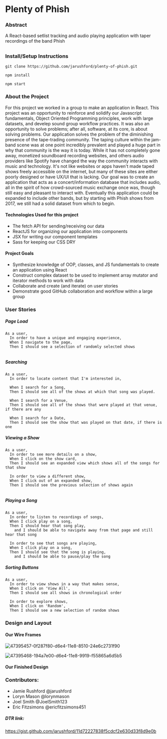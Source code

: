 # Plenty of Phish

### Abstract

A React-based setlist tracking and audio playing application with taper recordings of the band Phish

##

### Install/Setup Instructions 
```
git clone https://github.com/jarushford/plenty-of-phish.git

npm install 

npm start

```
### About the Project

For this project we worked in a group to make an application in React. This project was an opportunity to reinforce and solidify our Javascript fundamentals, Object Oriented Programming principles, work with large datasets, and develep sound group workflow practices. It was also an opportunity to solve problems; after all, software, at its core, is about solving problems. Our application solves the problem of the diminishing presence of the tape-trading community. The taping culture within the jam-band scene was at one point incredibly prevalent and played a huge part in why that community is the way it is today. While it has not completely gone away, monetized soundboard recording websites, and others audio providers like Spotify have changed the way the community interacts with music and technology. It's not like websites or apps haven't made taped shows freely accessible on the internet, but many of these sites are either poorly designed or have UX/UI that is lacking. Our goal was to create an application that acts as a concert/information database that includes audio, all in the spirit of how crowd-sourced music exchange once was, though still easy and pleasant to interact with. Eventually this application could be expanded to include other bands, but by starting with Phish shows from 2017, we still had a solid dataset from which to begin.

#### Technologies Used for this project 

  * The fetch API for sending/receiving our data
  * ReactJS for organizing our application into components
  * JSX for writing our component templates
  * Sass for keeping our CSS DRY

#### Project Goals 

 * Synthesize knowledge of OOP, classes, and JS fundamentals to create an application using React
 * Construct complex dataset to be used to implement array mutator and iterator methods to work with data
 * Collaborate and create (and iterate) on user stories
 * Demonstrate good GitHub collaboration and workflow within a large group
 
 
### User Stories
##### Page Load

```
As a user,
  In order to have a unique and engaging experience,
  When I navigate to the page,
  Then I should see a selection of randomly selected shows
  
```

##### Searching

```
As a user,
  In order to locate content that I'm interested in,
  
  When I search for a Song,
  Then I should see all of the shows at which that song was played.
    
  When I search for a Venue,
  Then I should see all of the shows that were played at that venue, if there are any
  
  When I search for a Date,
  Then I should see the show that was played on that date, if there is one

```

##### Viewing a Show

```
As a user,
  In order to see more details on a show,
  When I click on the show card,
  Then I should see an expanded view which shows all of the songs for that show
  
  In order to view a different show,
  When I click out of an expanded show,
  Then I should see the previous selection of shows again
  
```

##### Playing a Song

```
As a user,
  In order to listen to recordings of songs,
  When I click play on a song,
  Then I should hear that song play,
    and I should be able to navigate away from that page and still hear that song
  
  In order to see that songs are playing,
  When I click play on a song,
  Then I should see that the song is playing,
    and I should be able to pause/play the song

```

##### Sorting Buttons

```
As a user,
  In order to view shows in a way that makes sense,
  When I click on 'View All',
  Then I should see all shows in chronological order
  
  In order to explore shows,
  When I click on 'Random',
  Then I should see a new selection of random shows

```
### Design and Layout
#### Our Wire Frames

![47395457-0f287f80-d6e4-11e8-8510-24e6c2731f90](https://user-images.githubusercontent.com/40005248/47622529-8f2b5c80-dacb-11e8-80ae-392cc019d335.png)

![47395468-194a7e00-d6e4-11e8-9919-f55865a6d5b5](https://user-images.githubusercontent.com/40005248/47622534-9fdbd280-dacb-11e8-8d6d-f8fdd61f1922.png)


#### Our Finished Design
### Contributors:
  * Jamie Rushford @jarushford 
  * Loryn Mason @lorynmason
  * Joel Smith @JoelSmith123
  * Eric  Fitzsimons @ericfitzsimons451
##### DTR link: 
https://gist.github.com/jarushford/11d72227838f5cdcf2e630d33f8d9e0b
